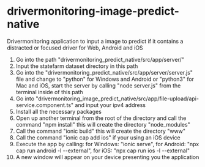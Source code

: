 # drivermonitoring-image-predict-native

Drivermonitoring application to input a image to predict if it contains a distracted or focused driver for Web, Android and iOS

1. Go into the path "drivermonitoring_predict_native/src/app/server/"
2. Input the statefarm dataset directory in this path
3. Go into the "drivermonitoring_predict_native/src/app/server/server.js" file and change to "python" for Windows and Android or "python3" for Mac and iOS, start the server by calling "node server.js" from the terminal inside of this path
4. Go into "drivermonitoring_image_predict_native/src/app/file-upload/api-service.component.ts" and input your ipv4 address
5. Install all the necessary packages
6. Open up another terminal from the root of the directory and call the command "npm install" this will create the directory "node_modules"
7. Call the command "ionic build" this will create the directory "www"
8. Call the command "ionic cap add ios" if your using an iOS device
9. Execute the app by calling: for Windows: "ionic serve", for Android: "npx cap run android -l --external", for iOS: "npx cap run ios -l --external"
10. A new window will appear on your device presenting you the application
